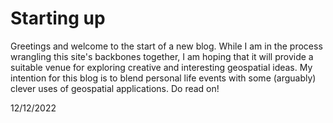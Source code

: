 <main>

<h1> Starting up </h1>

<p1> Greetings and welcome to the start of a new blog. While I am in the process wrangling this site's backbones together, I am hoping that it will provide a suitable venue for 
exploring creative and interesting geospatial ideas. My intention for this blog is to blend personal life events with some (arguably) clever uses of geospatial applications. Do read on!

12/12/2022

</p1>

</main>
